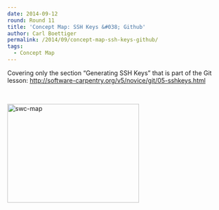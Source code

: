 ```yaml
---
date: 2014-09-12
round: Round 11
title: 'Concept Map: SSH Keys &#038; Github'
author: Carl Boettiger
permalink: /2014/09/concept-map-ssh-keys-github/
tags:
  - Concept Map
---
```

Covering only the section &#8220;Generating SSH Keys&#8221; that is part of the Git lesson: http://software-carpentry.org/v5/novice/git/05-sshkeys.html

&nbsp;

[<img class="alignnone size-medium wp-image-8622" alt="swc-map" src="/training-course/uploads/2014/09/swc-map-e1410545440384-300x225.jpg" width="300" height="225" />][1]

 [1]: /training-course/uploads/2014/09/swc-map-e1410545440384.jpg
